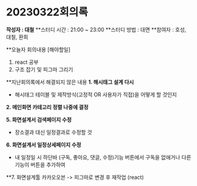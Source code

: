 # 20230322회의록

**작성자 : 대철**
**스터디 시간 : 21:00 ~ 23:00
**스터디 방법 : 대면
**참여자 : 호성, 대철, 환희

**오늘자 회의내용
[해야할일]
1. react 공부
2. 구조 잡기 및 피그마 그리기


**지난회의록에서 해결되지 않은 내용
**1. 해시태그 설계 다시**
- 해시태그 테이블 및 제작방식(고정적 OR 사용자가 직접)을 어떻게 할 것인지

**2. 메인화면 카테고리 정렬 나중에 결정**

**5. 화면설계서 검색페이지 수정**
- 장소결과 대신 일정결과로 수정할 것

**6. 화면설계서 일정상세페이지 수정**
- 내 일정일 시 하단바 (구독, 좋아요, 댓글, 수정)기능 버튼에서 구독을 없애거나 다른 기능이 버튼을 추가하여 

**7. 화면설계툴 카카오오븐 -> 피그마로 변경 후 재작업 (react)
